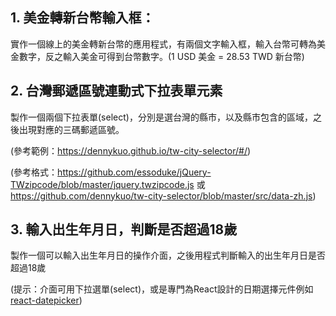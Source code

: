 ## 1. 美金轉新台幣輸入框：

實作一個線上的美金轉新台幣的應用程式，有兩個文字輸入框，輸入台幣可轉為美金數字，反之輸入美金可得到台幣數字。(1 USD 美金 = 28.53 TWD 新台幣)

## 2. 台灣郵遞區號連動式下拉表單元素

製作一個兩個下拉表單(select)，分別是選台灣的縣市，以及縣市包含的區域，之後出現對應的三碼郵遞區號。

(參考範例：https://dennykuo.github.io/tw-city-selector/#/)

(參考格式：https://github.com/essoduke/jQuery-TWzipcode/blob/master/jquery.twzipcode.js 或 https://github.com/dennykuo/tw-city-selector/blob/master/src/data-zh.js)

## 3. 輸入出生年月日，判斷是否超過18歲

製作一個可以輸入出生年月日的操作介面，之後用程式判斷輸入的出生年月日是否超過18歲

(提示：介面可用下拉選單(select)，或是專門為React設計的日期選擇元件例如 [react-datepicker](https://github.com/Hacker0x01/react-datepicker/))